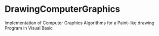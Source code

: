 # DrawingComputerGraphics
Implementation of Computer Graphics Algorithms for a Paint-like drawing Program in Visual Basic
